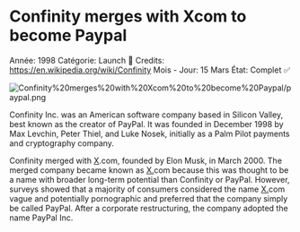 # Confinity merges with Xcom to become Paypal

Année: 1998
Catégorie: Launch 🚀
Credits: https://en.wikipedia.org/wiki/Confinity
Mois - Jour: 15 Mars
État: Complet ✅

![Confinity%20merges%20with%20Xcom%20to%20become%20Paypal/paypal.png](Confinity%20merges%20with%20Xcom%20to%20become%20Paypal/paypal.png)

Confinity Inc. was an American software company based in Silicon Valley, best known as the creator of PayPal. It was founded in December 1998 by Max Levchin, Peter Thiel, and Luke Nosek, initially as a Palm Pilot payments and cryptography company.

Confinity merged with [X](http://x.com/).com, founded by Elon Musk, in March 2000. The merged company became known as [X.](http://x.com/)com because this was thought to be a name with broader long-term potential than Confinity or PayPal. However, surveys showed that a majority of consumers considered the name [X.](http://x.com/)com vague and potentially pornographic and preferred that the company simply be called PayPal. After a corporate restructuring, the company adopted the name PayPal Inc.